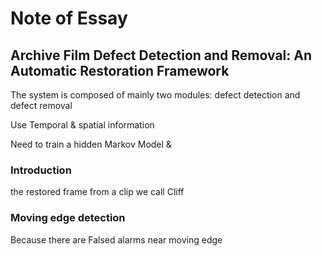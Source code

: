 # Note of Essay

## Archive Film Defect Detection and Removal: An Automatic Restoration Framework

The system is composed of mainly two modules: defect detection and defect removal

Use Temporal & spatial information

Need to train a hidden Markov Model & 

### Introduction

the restored frame from a clip we call Cliff



### Moving edge detection

Because there are Falsed alarms near moving edge 

